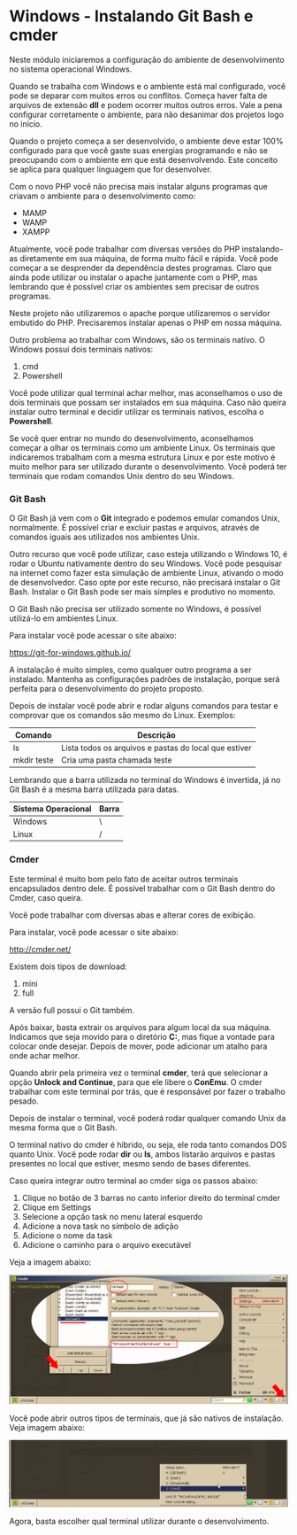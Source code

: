 # Windows - Instalando Git Bash e cmder

Neste módulo iniciaremos a configuração do ambiente de desenvolvimento no sistema operacional Windows.

Quando se trabalha com Windows e o ambiente está mal configurado, você pode se deparar com muitos erros ou conflitos. Começa haver falta de arquivos de extensão **dll** e podem ocorrer muitos outros erros. Vale a pena configurar corretamente o ambiente, para não desanimar dos projetos logo no início.

Quando o projeto começa a ser desenvolvido, o ambiente deve estar 100% configurado para que você gaste suas energias programando e não se preocupando com o ambiente em que está desenvolvendo. Este conceito se aplica para qualquer linguagem que for desenvolver.

Com o novo PHP você não precisa mais instalar alguns programas que criavam o ambiente para o desenvolvimento como:

* MAMP
* WAMP
* XAMPP

Atualmente, você pode trabalhar com diversas versões do PHP instalando-as diretamente em sua máquina, de forma muito fácil e rápida. Você pode começar a se desprender da dependência destes programas. Claro que ainda pode utilizar ou instalar o apache juntamente com o PHP, mas lembrando que é possível criar os ambientes sem precisar de outros programas.

Neste projeto não utilizaremos o apache porque utilizaremos o servidor embutido do PHP. Precisaremos instalar apenas o PHP em nossa máquina.

Outro problema ao trabalhar com Windows, são os terminais nativo. O Windows possui dois terminais nativos:

1. cmd
2. Powershell

Você pode utilizar qual terminal achar melhor, mas aconselhamos o uso de dois terminais que possam ser instalados em sua máquina. Caso não queira instalar outro terminal e decidir utilizar os terminais nativos, escolha o **Powershell**.

Se você quer entrar no mundo do desenvolvimento, aconselhamos começar a olhar os terminais como um ambiente Linux. Os terminais que indicaremos trabalham com a mesma estrutura Linux e por este motivo é muito melhor para ser utilizado durante o desenvolvimento. Você poderá ter terminais que rodam comandos Unix dentro do seu Windows.

### Git Bash

O Git Bash já vem com o **Git** integrado e podemos emular comandos Unix, normalmente. É possível criar e excluir pastas e arquivos, através de comandos iguais aos utilizados nos ambientes Unix.

Outro recurso que você pode utilizar, caso esteja utilizando o Windows 10, é rodar o Ubuntu nativamente dentro do seu Windows. Você pode pesquisar na internet como fazer esta simulação de ambiente Linux, ativando o modo de desenvolvedor. Caso opte por este recurso, não precisará instalar o Git Bash. Instalar o Git Bash pode ser mais simples e produtivo no momento.  

O Git Bash não precisa ser utilizado somente no Windows, é possível utilizá-lo em ambientes Linux.

Para instalar você pode acessar o site abaixo:

<https://git-for-windows.github.io/>

A instalação é muito simples, como qualquer outro programa a ser instalado. Mantenha as configurações padrões de instalação, porque será perfeita para o desenvolvimento do projeto proposto.

Depois de instalar você pode abrir e rodar alguns comandos para testar e comprovar que os comandos são mesmo do Linux. Exemplos:

| Comando      | Descrição                                             |
|--------------|-------------------------------------------------------|
| ls           | Lista todos os arquivos e pastas do local que estiver |
| mkdir teste  | Cria uma pasta chamada teste                          |

Lembrando que a barra utilizada no terminal do Windows é invertida, já no Git Bash é a mesma barra utilizada para datas.

| Sistema Operacional | Barra |
|---------------------|-------|
| Windows             | \     |
| Linux               | /     |

### Cmder

Este terminal é muito bom pelo fato de aceitar outros terminais encapsulados dentro dele. É possível trabalhar com o Git Bash dentro do Cmder, caso queira.

Você pode trabalhar com diversas abas e alterar cores de exibição.

Para instalar, você pode acessar o site abaixo:

<http://cmder.net/>

Existem dois tipos de download:

1. mini
2. full

A versão full possui o Git também.

Após baixar, basta extrair os arquivos para algum local da sua máquina. Indicamos que seja movido para o diretório **C:**, mas fique a vontade para colocar onde desejar. Depois de mover, pode adicionar um atalho para onde achar melhor.

Quando abrir pela primeira vez o terminal **cmder**, terá que selecionar a opção **Unlock and Continue**, para que ele libere o **ConEmu**. O cmder trabalhar com este terminal por trás, que é responsável por fazer o trabalho pesado.

Depois de instalar o terminal, você poderá rodar qualquer comando Unix da mesma forma que o Git Bash.

O terminal nativo do cmder é híbrido, ou seja, ele roda tanto comandos DOS quanto Unix. Você pode rodar **dir** ou **ls**, ambos listarão arquivos e pastas presentes no local que estiver, mesmo sendo de bases diferentes.

Caso queira integrar outro terminal ao cmder siga os passos abaixo:

1. Clique no botão de 3 barras no canto inferior direito do terminal cmder
2. Clique em Settings
3. Selecione a opção task no menu lateral esquerdo
4. Adicione a nova task no símbolo de adição
5. Adicione o nome da task
6. Adicione o caminho para o arquivo executável

Veja a imagem abaixo:

![cmder_new_task](./images/cmder_new_task.png "cmder_new_task")

Você pode abrir outros tipos de terminais, que já são nativos de instalação. Veja imagem abaixo:

![cmder_open_task](./images/cmder_open_task.png "cmder_open_task")

Agora, basta escolher qual terminal utilizar durante o desenvolvimento.







